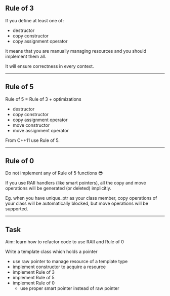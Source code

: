 ## Rule of 3

If you define at least one of:
<!-- .element: class="fragment fade-in" -->

* <!-- .element: class="fragment fade-in" --> destructor
* <!-- .element: class="fragment fade-in" --> copy constructor 
* <!-- .element: class="fragment fade-in" --> copy assignment operator

it means that you are manually managing resources and <span class="fragment highlight-red">you should implement them all</span>.
<!-- .element: class="fragment fade-in" -->

It will ensure correctness in every context.
<!-- .element: class="fragment fade-in" -->

___

## Rule of 5

Rule of 5 = Rule of 3 + optimizations

* destructor
* copy constructor 
* copy assignment operator
* <!-- .element: class="fragment highlight-green" --> move constructor
* <!-- .element: class="fragment highlight-green" --> move assignment operator

From C++11 use Rule of 5.
<!-- .element: class="fragment fade-in" -->

___

## Rule of 0

Do not implement any of Rule of 5 functions 😎
<!-- .element: class="fragment highlight-green" -->

If you use RAII handlers (like smart pointers), all the copy and move operations will be generated (or deleted) implicitly.
<!-- .element: class="fragment fade-in" -->

Eg. when you have unique_ptr as your class member, copy operations of your class will be automatically blocked, but move operations will be supported.
<!-- .element: class="fragment fade-in" -->

___

## Task

Aim: learn how to refactor code to use RAII and Rule of 0

Write a template class which holds a pointer

* <!-- .element: class="fragment fade-in" --> use raw pointer to manage resource of a template type
* <!-- .element: class="fragment fade-in" --> implement constructor to acquire a resource
* <!-- .element: class="fragment fade-in" --> implement Rule of 3
* <!-- .element: class="fragment fade-in" --> implement Rule of 5
* <!-- .element: class="fragment fade-in" --> implement Rule of 0
  * use proper smart pointer instead of raw pointer
  <!-- .element: class="fragment fade-in" -->
